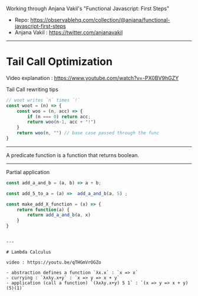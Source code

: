 Working through Anjana Vakil's "Functional Javascript: First Steps"

- Repo: https://observablehq.com/collection/@anjana/functional-javascript-first-steps
- Anjana Vakil : https://twitter.com/anjanavakil

---

# Tail Call Optimization

Video explanation : https://www.youtube.com/watch?v=-PX0BV9hGZY

Tail Call rewriting tips 
```javascript
// woot writes `n` times `!`
const woot = (n) => {
	const woo = (n, acc) => {
		if (n === 0) return acc;
		return woo(n-1, acc + "!")
	}
	return woo(n, "") // base case passed through the func
}
```

---

A predicate function is a function that returns boolean.

---

Partial application

```javascript
const add_a_and_b = (a, b) => a + b;

const add_5_to_a = (a) =>  add_a_and_b(a, 5) ;

const make_add_X_function = (x) => {
	return function(a) {
		return add_a_and_b(a, x)
	}
}
```


```

---

# Lambda Calculus

video : https://youtu.be/qTHGmVrOGZo 

- abstraction defines a function `λx.x` : `x => x`
- currying : `λxλy.x+y` : `x => y => x + y`
- application (call a function) `(λxλy.x+y) 5 1` : `(x => y => x + y)(5)(1)`

